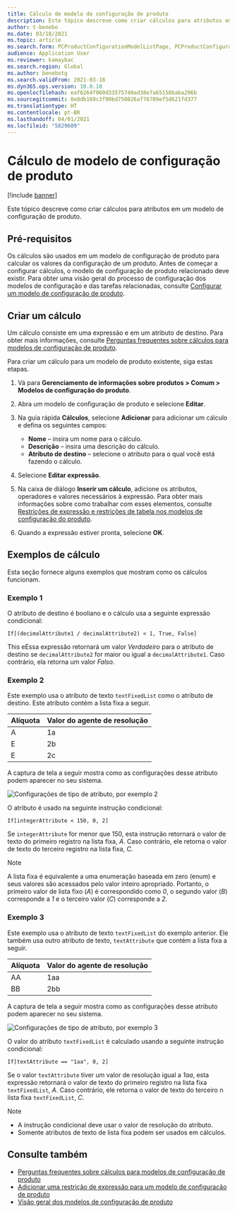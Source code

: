 ```yaml
---
title: Cálculo de modelo de configuração de produto
description: Este tópico descreve como criar cálculos para atributos em um modelo de configuração de produto
author: t-benebo
ms.date: 03/18/2021
ms.topic: article
ms.search.form: PCProductConfigurationModelListPage, PCProductConfigurationModelDetails
audience: Application User
ms.reviewer: kamaybac
ms.search.region: Global
ms.author: benebotg
ms.search.validFrom: 2021-03-18
ms.dyn365.ops.version: 10.0.18
ms.openlocfilehash: eaf6264f060d33575740ad38e7a65158baba296b
ms.sourcegitcommit: 0e8db169c3f90bd750826af76709ef5d621fd377
ms.translationtype: HT
ms.contentlocale: pt-BR
ms.lasthandoff: 04/01/2021
ms.locfileid: "5829609"
---
```

# <a name="product-configuration-model-calculations"></a>Cálculo de modelo de configuração de produto

[!include [banner](../includes/banner.md)]

Este tópico descreve como criar cálculos para atributos em um modelo de configuração de produto.

## <a name="prerequisites"></a>Pré-requisitos

Os cálculos são usados em um modelo de configuração de produto para calcular os valores da configuração de um produto. Antes de começar a configurar cálculos, o modelo de configuração de produto relacionado deve existir. Para obter uma visão geral do processo de configuração dos modelos de configuração e das tarefas relacionadas, consulte [Configurar um modelo de configuração de produto](set-up-maintain-product-configuration-model.md).

## <a name="create-a-calculation"></a>Criar um cálculo

Um cálculo consiste em uma expressão e em um atributo de destino. Para obter mais informações, consulte [Perguntas frequentes sobre cálculos para modelos de configuração de produto](calculate-product-configuration-models.md).

Para criar um cálculo para um modelo de produto existente, siga estas etapas.

1. Vá para **Gerenciamento de informações sobre produtos \> Comum \> Modelos de configuração do produto**.
1. Abra um modelo de configuração de produto e selecione **Editar**.
1. Na guia rápida **Cálculos**, selecione **Adicionar** para adicionar um cálculo e defina os seguintes campos:

    - **Nome** – insira um nome para o cálculo.
    - **Descrição** – insira uma descrição do cálculo.
    - **Atributo de destino** – selecione o atributo para o qual você está fazendo o cálculo.

1. Selecione **Editar expressão**.
1. Na caixa de diálogo **Inserir um cálculo**, adicione os atributos, operadores e valores necessários à expressão. Para obter mais informações sobre como trabalhar com esses elementos, consulte [Restrições de expressão e restrições de tabela nos modelos de configuração do produto](expression-constraints-table-constraints-product-configuration-models.md).
1. Quando a expressão estiver pronta, selecione **OK**.

## <a name="calculation-examples"></a>Exemplos de cálculo

Esta seção fornece alguns exemplos que mostram como os cálculos funcionam.

### <a name="example-1"></a>Exemplo 1

O atributo de destino é booliano e o cálculo usa a seguinte expressão condicional:

`If[(decimalAttribute1 / decimalAttribute2) < 1, True, False]`

This eEssa expressão retornará um valor *Verdadeiro* para o atributo de destino se `decimalAttribute2` for maior ou igual a `decimalAttribute1`. Caso contrário, ela retorna um valor *Falso*.

### <a name="example-2"></a>Exemplo 2

Este exemplo usa o atributo de texto `textFixedList` como o atributo de destino. Este atributo contém a lista fixa a seguir.

| Alíquota | Valor do agente de resolução |
|---|---|
| A | 1a |
| E | 2b |
| E | 2c |

A captura de tela a seguir mostra como as configurações desse atributo podem aparecer no seu sistema.

![Configurações de tipo de atributo, por exemplo 2](media/model-calculations-example2.png "Configurações de tipo de atributo, por exemplo 2")

O atributo é usado na seguinte instrução condicional:

`If[integerAttribute < 150, 0, 2]`

Se `integerAttribute` for menor que 150, esta instrução retornará o valor de texto do primeiro registro na lista fixa, *A*. Caso contrário, ele retorna o valor de texto do terceiro registro na lista fixa, *C*.

> [!NOTE]
> A lista fixa é equivalente a uma enumeração baseada em zero (enum) e seus valores são acessados pelo valor inteiro apropriado. Portanto, o primeiro valor de lista fixo (*A*) é correspondido como *0*, o segundo valor (*B*) corresponde a *1* e o terceiro valor (*C*) corresponde a *2*.

### <a name="example-3"></a>Exemplo 3

Este exemplo usa o atributo de texto `textFixedList` do exemplo anterior. Ele também usa outro atributo de texto, `textAttribute` que contém a lista fixa a seguir.

| Alíquota | Valor do agente de resolução |
|---|---|
| AA | 1aa |
| BB | 2bb |

A captura de tela a seguir mostra como as configurações desse atributo podem aparecer no seu sistema.

![Configurações de tipo de atributo, por exemplo 3](media/model-calculations-example3.png "Configurações de tipo de atributo, por exemplo 3")

O valor do atributo `textFixedList` é calculado usando a seguinte instrução condicional:

`If[textAttribute == "1aa", 0, 2]`

Se o valor `textAttribute` tiver um valor de resolução igual a *1aa*, esta expressão retornará o valor de texto do primeiro registro na lista fixa `textFixedList`, *A*. Caso contrário, ele retorna o valor de texto do terceiro n lista fixa `textFixedList`, *C*.

> [!NOTE]
> - A instrução condicional deve usar o valor de resolução do atributo.
> - Somente atributos de texto de lista fixa podem ser usados em cálculos.

## <a name="see-also"></a>Consulte também

- [Perguntas frequentes sobre cálculos para modelos de configuração de produto](calculate-product-configuration-models.md)
- [Adicionar uma restrição de expressão para um modelo de configuração de produto](tasks/add-expression-constraint-product-configuration-model.md)
- [Visão geral dos modelos de configuração de produto](product-configuration-models.md)
